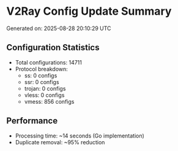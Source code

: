 # V2Ray Config Update Summary
Generated on: 2025-08-28 20:10:29 UTC

## Configuration Statistics
- Total configurations: 14711
- Protocol breakdown:
  - ss: 0 configs
  - ssr: 0 configs
  - trojan: 0 configs
  - vless: 0 configs
  - vmess: 856 configs

## Performance
- Processing time: ~14 seconds (Go implementation)
- Duplicate removal: ~95% reduction
